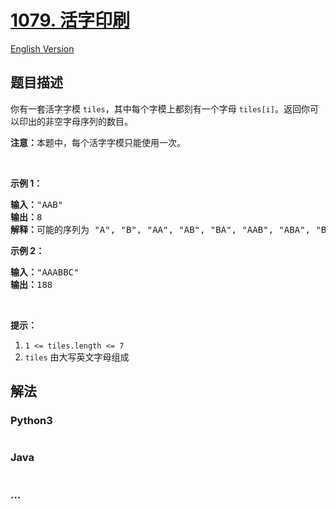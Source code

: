 # [1079. 活字印刷](https://leetcode-cn.com/problems/letter-tile-possibilities)

[English Version](https://github.com/yanglr/leetcode-ac/blob/master/assets/1000-1099/1079.Letter%20Tile%20Possibilities/README_EN.md)

## 题目描述

<!-- 这里写题目描述 -->

<p>你有一套活字字模&nbsp;<code>tiles</code>，其中每个字模上都刻有一个字母&nbsp;<code>tiles[i]</code>。返回你可以印出的非空字母序列的数目。</p>

<p><strong>注意：</strong>本题中，每个活字字模只能使用一次。</p>

<p>&nbsp;</p>

<p><strong>示例 1：</strong></p>

<pre><strong>输入：</strong>&quot;AAB&quot;
<strong>输出：</strong>8
<strong>解释：</strong>可能的序列为 &quot;A&quot;, &quot;B&quot;, &quot;AA&quot;, &quot;AB&quot;, &quot;BA&quot;, &quot;AAB&quot;, &quot;ABA&quot;, &quot;BAA&quot;。
</pre>

<p><strong>示例 2：</strong></p>

<pre><strong>输入：</strong>&quot;AAABBC&quot;
<strong>输出：</strong>188
</pre>

<p>&nbsp;</p>

<p><strong>提示：</strong></p>

<ol>
	<li><code>1 &lt;= tiles.length &lt;= 7</code></li>
	<li><code>tiles</code> 由大写英文字母组成</li>
</ol>


## 解法

<!-- 这里可写通用的实现逻辑 -->

<!-- tabs:start -->

### **Python3**

<!-- 这里可写当前语言的特殊实现逻辑 -->

```python

```

### **Java**

<!-- 这里可写当前语言的特殊实现逻辑 -->

```java

```

### **...**

```

```

<!-- tabs:end -->
